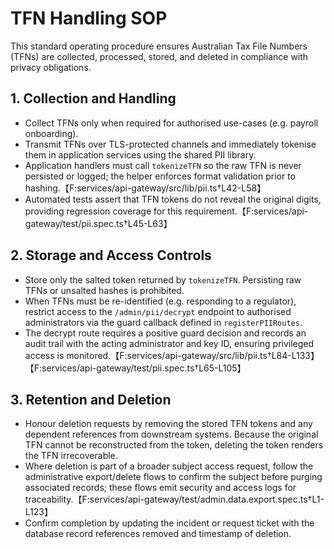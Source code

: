 # TFN Handling SOP

This standard operating procedure ensures Australian Tax File Numbers (TFNs) are collected, processed, stored, and deleted in compliance with privacy obligations.

## 1. Collection and Handling
- Collect TFNs only when required for authorised use-cases (e.g. payroll onboarding).
- Transmit TFNs over TLS-protected channels and immediately tokenise them in application services using the shared PII library.
- Application handlers must call `tokenizeTFN` so the raw TFN is never persisted or logged; the helper enforces format validation prior to hashing.【F:services/api-gateway/src/lib/pii.ts†L42-L58】
- Automated tests assert that TFN tokens do not reveal the original digits, providing regression coverage for this requirement.【F:services/api-gateway/test/pii.spec.ts†L45-L63】

## 2. Storage and Access Controls
- Store only the salted token returned by `tokenizeTFN`. Persisting raw TFNs or unsalted hashes is prohibited.
- When TFNs must be re-identified (e.g. responding to a regulator), restrict access to the `/admin/pii/decrypt` endpoint to authorised administrators via the guard callback defined in `registerPIIRoutes`.
- The decrypt route requires a positive guard decision and records an audit trail with the acting administrator and key ID, ensuring privileged access is monitored.【F:services/api-gateway/src/lib/pii.ts†L84-L133】【F:services/api-gateway/test/pii.spec.ts†L65-L105】

## 3. Retention and Deletion
- Honour deletion requests by removing the stored TFN tokens and any dependent references from downstream systems. Because the original TFN cannot be reconstructed from the token, deleting the token renders the TFN irrecoverable.
- Where deletion is part of a broader subject access request, follow the administrative export/delete flows to confirm the subject before purging associated records; these flows emit security and access logs for traceability.【F:services/api-gateway/test/admin.data.export.spec.ts†L1-L123】
- Confirm completion by updating the incident or request ticket with the database record references removed and timestamp of deletion.

